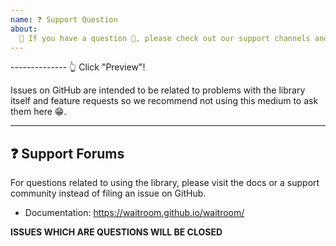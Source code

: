 ```yaml
---
name: ❓ Support Question
about:
  🛑 If you have a question 💬, please check out our support channels and docs!
---
```


-------------- 👆 Click "Preview"!

Issues on GitHub are intended to be related to problems with the library itself
and feature requests so we recommend not using this medium to ask them here 😁.

---

## ❓ Support Forums

For questions related to using the library, please visit the docs or a support
community instead of filing an issue on GitHub.

- Documentation: https://waitroom.github.io/waitroom/

**ISSUES WHICH ARE QUESTIONS WILL BE CLOSED**
